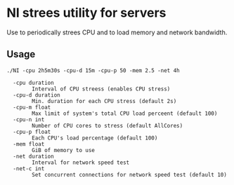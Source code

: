 # NI strees utility for servers

Use to periodically strees CPU and to load memory and network bandwidth.

## Usage


```shell
./NI -cpu 2h5m30s -cpu-d 15m -cpu-p 50 -mem 2.5 -net 4h
```

```
  -cpu duration
        Interval of CPU streess (enables CPU stress)
  -cpu-d duration
        Min. duration for each CPU stress (default 2s)
  -cpu-m float
        Max limit of system's total CPU load perceent (default 100)
  -cpu-n int
        Number of CPU cores to stress (default AllCores)
  -cpu-p float
        Each CPU's load percentage (default 100)
  -mem float
        GiB of memory to use
  -net duration
        Interval for network speed test
  -net-c int
        Set concurrent connections for network speed test (default 10)
```
